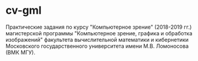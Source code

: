 # cv-gml
Практические задания по курсу "Компьютерное зрение" (2018-2019 гг.) магистерской программы "Компьютерное зрение, графика и обработка изображений" факультета вычислительной математики и кибернетики Московского государственного университета имени М.В. Ломоносова (ВМК МГУ).
